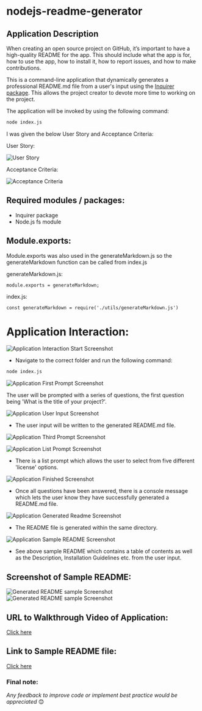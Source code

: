 # nodejs-readme-generator

## Application Description

When creating an open source project on GitHub, it’s important to have a high-quality README for the app. This should include what the app is for, how to use the app, how to install it, how to report issues, and how to make contributions.

This is a command-line application that dynamically generates a professional README.md file from a user's input using the [Inquirer package](https://www.npmjs.com/package/inquirer/v/8.2.4). This allows the project creator to devote more time to working on the project.

The application will be invoked by using the following command:

```bash
node index.js
```

I was given the below User Story and Acceptance Criteria:

User Story:

![User Story](/Develop/assets/images/user-story.png) 

Acceptance Criteria:

![Acceptance Criteria](/Develop/assets/images/acceptance.png) 

## Required modules / packages:

* Inquirer package
* Node.js fs module

## Module.exports: 

Module.exports was also used in the generateMarkdown.js so the generateMarkdown function can be called from index.js

generateMarkdown.js:
```
module.exports = generateMarkdown;
```
index.js:
```
const generateMarkdown = require('./utils/generateMarkdown.js')
```

# Application Interaction: 

![Application Interaction Start Screenshot](/Develop/assets/images/start.png)

* Navigate to the correct folder and run the following command: 
```bash
node index.js
```

![Application First Prompt Screenshot](/Develop/assets/images/first-prompt.png)

The user will be prompted with a series of questions, the first question being 'What is the title of your project?'.

![Application User Input Screenshot](/Develop/assets/images/second-prompt.png)

* The user input will be written to the generated README.md file. 

![Application Third Prompt Screenshot](/Develop/assets/images/third-prompt.png)

![Application List Prompt Screenshot](/Develop/assets/images/list.png)

* There is a list prompt which allows the user to select from five different 'license' options. 

![Application Finished Screenshot](/Develop/assets/images/finished.png)

* Once all questions have been answered, there is a console message which lets the user know they have successfully generated a README.md file. 

![Application Generated Readme Screenshot](/Develop/assets/images/readme.png)

* The README file is generated within the same directory. 

![Application Sample README Screenshot](/Develop/assets/images/full-display.png)

* See above sample README which contains a table of contents as well as the Description, Installation Guidelines etc. from the user input.

## Screenshot of Sample README:

![Generated README sample Screenshot](/Develop/assets/images/sample2.png) 
![Generated README sample Screenshot](/Develop/assets/images/sample.png) 

## URL to Walkthrough Video of Application:

[Click here](https://youtu.be/qqUTjRNRPQ4) 

## Link to Sample README file:

[Click here](https://github.com/priscillaluong/nodejs-readme-generator/blob/main/Develop/README%20(sample).md)
### Final note:

*Any feedback to improve code or implement best practice would be appreciated* 😊
